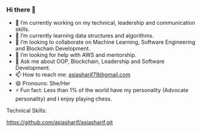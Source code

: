 ### Hi there 👋

- 🔭 I’m currently working on my technical, leadership and communication skills.
- 🌱 I’m currently learning data structures and algorithms.
- 👯 I’m looking to collaborate on Machine Learning, Software Engineering and Blockchain Development.
- 🤔 I’m looking for help with AWS and mentorship.
- 💬 Ask me about OOP, Blockchain, Leadership and Software Development. 
- 📫 How to reach me: asiasharif79@gmail.com
- 😄 Pronouns: She/Her
- ⚡ Fun fact: Less than 1% of the world have my personality (Advocate personality) and I enjoy playing chess.



Technical Skills: 

https://github.com/asiasharif/asiasharif.git

<!--
**asiasharif/asiasharif** is a ✨ _special_ ✨ repository because its `README.md` (this file) appears on your GitHub profile.



- 🔭 I’m currently working on my technical, leadership and communication skills.
- 🌱 I’m currently learning data structures and algorithms.
- 👯 I’m looking to collaborate on Machine Learning, Software Engineering and Blockchain Development.
- 🤔 I’m looking for help with AWS and mentorship.
- 💬 Ask me about OOP, Blockchain, Leadership and Software Development. 
- 📫 How to reach me: asiasharif79@gmail.com
- 😄 Pronouns: She/Her
- ⚡ Fun fact: Less than 1% of the world have my personality (Advocate personality) and I enjoy playing chess.
-->
